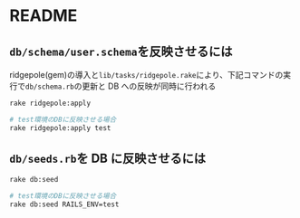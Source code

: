 # README

## `db/schema/user.schema`を反映させるには

ridgepole(gem)の導入と`lib/tasks/ridgepole.rake`により、下記コマンドの実行で`db/schema.rb`の更新と DB への反映が同時に行われる

```bash
rake ridgepole:apply

# test環境のDBに反映させる場合
rake ridgepole:apply test
```

## `db/seeds.rb`を DB に反映させるには

```bash
rake db:seed

# test環境のDBに反映させる場合
rake db:seed RAILS_ENV=test
```
